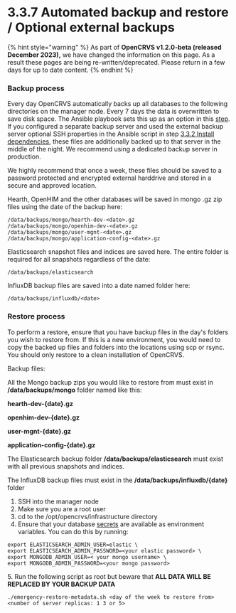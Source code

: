 # 3.3.7 Automated backup and restore / Optional external backups

{% hint style="warning" %}
As part of **OpenCRVS v1.2.0-beta (released December 2023),** we have changed the information on this page.  As a result these pages are being re-written/deprecated.  Please return in a few days for up to date content. &#x20;
{% endhint %}

### Backup process

Every day OpenCRVS automatically backs up all databases to the following directories on the manager node. Every 7 days the data is overwritten to save disk space.  The Ansible playbook sets this up as an option in this [step](3.3.2-install-dependencies.md).  If you configured a separate backup server and used the external backup server optional SSH properties in the Ansible script in step [3.3.2 Install dependencies](3.3.2-install-dependencies.md), these files are additionally backed up to that server in the middle of the night.  We recommend using a dedicated backup server in production.

We highly recommend that once a week, these files should be saved to a password protected and encrypted external harddrive and stored in a secure and approved location.

Hearth, OpenHIM and the other databases will be saved in mongo .gz zip files using the date of the backup here:

```
/data/backups/mongo/hearth-dev-<date>.gz
/data/backups/mongo/openhim-dev-<date>.gz
/data/backups/mongo/user-mgnt-<date>.gz
/data/backups/mongo/application-config-<date>.gz
```

Elasticsearch snapshot files and indices are saved here.  The entire folder is required for all snapshots regardless of the date:

```
/data/backups/elasticsearch
```

InfluxDB backup files are saved into a date named folder here:

```
/data/backups/influxdb/<date>
```



### Restore process

To perform a restore, ensure that you have backup files in the day's folders you wish to restore from.  If this is a new environment, you would need to copy the backed up files and folders into the locations using scp or rsync.  You should only restore to a clean installation of OpenCRVS.

Backup files:

All the Mongo backup zips you would like to restore from must exist in **/data/backups/mongo** folder named like this:

**hearth-dev-{date}.gz**

**openhim-dev-{date}.gz**

**user-mgnt-{date}.gz**&#x20;

**application-config-{date}.gz**&#x20;

The Elasticsearch backup folder **/data/backups/elasticsearch** must exist with all previous snapshots and indices.&#x20;

The InfluxDB backup files must exist in the **/data/backups/influxdb/{date}** folder

1. SSH into the manager node
2. Make sure you are a root user
3. cd to the /opt/opencrvs/infrastructure directory
4. Ensure that your database [secrets](3.3.6-deploy.md) are available as environment variables.  You can do this by running:

```
export ELASTICSEARCH_ADMIN_USER=elastic \
export ELASTICSEARCH_ADMIN_PASSWORD=<your elastic password> \
export MONGODB_ADMIN_USER=< your mongo username> \
export MONGODB_ADMIN_PASSWORD=<your mongo password>
```

5\. Run the following script as root but beware that **ALL DATA WILL BE REPLACED BY YOUR BACKUP DATA**

```
./emergency-restore-metadata.sh <day of the week to restore from> <number of server replicas: 1 3 or 5>
```

